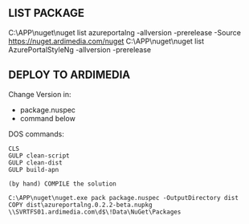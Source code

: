 ﻿## LIST PACKAGE
C:\APP\nuget\nuget list azureportalng      -allversion -prerelease -Source https://nuget.ardimedia.com/nuget
C:\APP\nuget\nuget list AzurePortalStyleNg -allversion -prerelease 

## DEPLOY TO ARDIMEDIA

Change Version in:
* package.nuspec
* command below

DOS commands:

    CLS
    GULP clean-script
    GULP clean-dist
    GULP build-apn

    (by hand) COMPILE the solution

    C:\APP\nuget\nuget.exe pack package.nuspec -OutputDirectory dist
    COPY dist\azureportalng.0.2.2-beta.nupkg \\SVRTFS01.ardimedia.com\d$\!Data\NuGet\Packages
